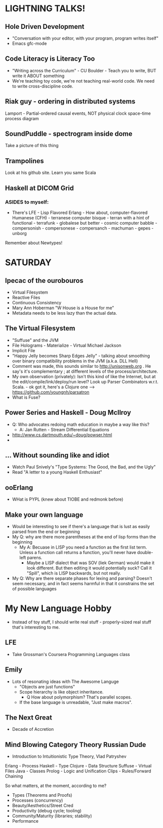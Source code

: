 # LIGHTNING TALKS!

## Hole Driven Development
- "Conversation with your editor, with your program, program writes itself"
- Emacs gfc-mode

## Code Literacy is Literacy Too
- "Writing across the Curriculum" - CU Boulder - Teach you to write, BUT write it ABOUT something
- We're teaching toy code, we're not teaching real-world code.  We need to write cross-discipline code.

## Riak guy - ordering in distributed systems
Lamport - Partial-ordered causal events, NOT physical clock  space-time process diagram

## SoundPuddle - spectrogram inside dome
Take a picture of this thing

## Trampolines
Look at his github site.  Learn you same Scala

## Haskell at DICOM Grid

### ASIDES to myself:

- There's LFE - Lisp Flavored Erlang - How about, computer-flavored Humanese (CFH) - terranese computer bisque - terran with a hint of functional - terrafunk - globalese but better - cosmic computer babble - compersonish - compersonese - compersanch - machuman - gepes - unborg

Remember about Newtypes!

# SATURDAY

## Ipecac of the ourobouros

- Virtual Filesystem
- Reactive Files
- Continuous Consistency
- Mary Ann Hoberman "W House is a House for me"
- Metadata needs to be less lazy than the actual data.

## The Virtual Filesystem
- "Suffuse" and the JVM
- File Holograms - Materialize - Virtual Michael Jackson
- Implicit File
- "Happy Jelly becomes Sharp Edges Jelly" - talking about smoothing over binary compatibility problems in the JVM (a.k.a. DLL Hell)
- Comment was made, this sounds similar to http://unisonweb.org . He say's it's complementary ; at different levels of the process/architecture.
- My own observation (privately): Isn't this kind of like the Internet, but at the edit/compile/link/deploy/run level?
Look up Parser Combinators w.r.t. Scala. - ok got it, here's a Clojure one --> https://github.com/youngnh/parsatron
- What is Fuse?

## Power Series and Haskell - Doug McIlroy
- Q: Who advocates redoing math education in maybe a way like this?
  - A: Jan Rutten - Stream Differential Equations
- http://www.cs.dartmouth.edu/~doug/powser.html
- 
## ... Without sounding like and idiot
- Watch Paul Snively's "Type Systems: The Good, the Bad, and the Ugly"
- Read "A letter to a young Haskell Enthusiast"

## ooErlang
- WHat is PYPL (knew about TIOBE and redmonk before)

## Make your own language
- Would be interesting to see if there's a language that is lust as easily parsed from the end or beginning
- My Q: why are there more parentheses at the end of lisp forms than the beginning
  - My A: Becuase in LISP you need a function as the first list term.  Unless a function call returns a function, you'll never have double-left parens.
    - Maybe a LISP dialect that was SOV (liek German) would make it look different.  But then editing it would potentially suck?  Call it "Spill", which is LISP backwards, but not really.
- My Q: Why are there separate phases for lexing and parsing?  Doesn't seem necessary, and in fact seems harmful in that it constrains the set of possible languages

# My New Language Hobby
- Instead of toy stuff, I should write real stuff - properly-sized real stuff that's interesting to me.

## LFE
- Take Grossman's Coursera Programming Languages class

## Emily
- Lots of resonating ideas with The Awesome Languge
  - "Objects are just functions"
  - Scope hierarchy is like object inheritance.
    - Q How about polymorphism?  That's parallel scopes.
  - If the base language is unreadable, "Just make macros".

## The Next Great
- Decade of Accretion

## Mind Blowing Category Theory Russian Dude
- Introduction to Intuitionistic Type Theory, Vlad Patryshev

Erlang - Process
Haskell - Type
Clojure - Data Structure
Suffuse - Virtual Files
Java - Classes
Prolog - Logic and Unification
Clips - Rules/Forward Chaining

So what matters, at the moment, according to me?
- Types (Theorems and Proofs)
- Processes (concurrency)
- Beauty/Aesthetics/Street Cred
- Productivity (debug cycle; tooling)
- Community/Maturity (libraries; stability)
- Performance
